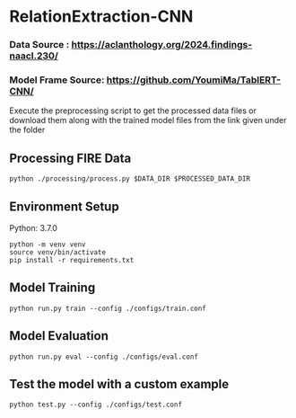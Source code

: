 # RelationExtraction-CNN

### Data Source : https://aclanthology.org/2024.findings-naacl.230/

### Model Frame Source: https://github.com/YoumiMa/TablERT-CNN/

Execute the preprocessing script to get the processed data files or download them along with the trained model files from the link given under the folder

## Processing FIRE Data
```
python ./processing/process.py $DATA_DIR $PROCESSED_DATA_DIR
```

## Environment Setup

Python: 3.7.0

```
python -m venv venv
source venv/bin/activate
pip install -r requirements.txt

```


## Model Training

```
python run.py train --config ./configs/train.conf
```

## Model Evaluation

```
python run.py eval --config ./configs/eval.conf
```

## Test the model with a custom example
```
python test.py --config ./configs/test.conf
```
